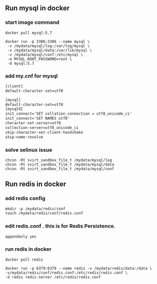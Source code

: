 ## Run mysql in docker

### start image command

```shell
docker pull mysql:5.7
```



```shell
docker run -p 3306:3306 --name mysql \
 -v /mydata/mysql/log:/var/log/mysql \
 -v /mydata/mysql/data:/var/lib/mysql \
 -v /mydata/mysql/conf:/etc/mysql \
 -e MYSQL_ROOT_PASSWORD=root \
 -d mysql:5.7
```

### add my.cnf  for mysql

```tex
[client]
default-character-set=utf8

[mysql]
default-character-set=utf8
[mysqld]
init_connect='SET collation_connection = utf8_unicode_ci'
init_connect='SET NAMES utf8'
character-set-server=utf8
collection-server=utf8_unicode_ci
skip-character-set-client-handshake
skip-name-resolve
```

### solve selinux issue

```shell
chcon -Rt svirt_sandbox_file_t /mydata/mysql/log
chcon -Rt svirt_sandbox_file_t /mydata/mysql/data
chcon -Rt svirt_sandbox_file_t /mydata/mysql/conf
```



## Run redis in docker

### add redis config

```tex
mkdir -p /mydata/redis/conf
touch /mydata/redis/conf/redis.conf
```

### edit redis.conf . this is for Redis Persistence.

```tex
appendonly yes
```

### run redis in docker

```shell
docker pull redis
```



```shell
docker run -p 6379:6379 --name redis -v /mydata/redis/data:/data \
-v/mydata/redis/conf/redis.conf:/etc/redis/redis.conf \
-d redis redis-server /etc/redis/redis.conf
```

